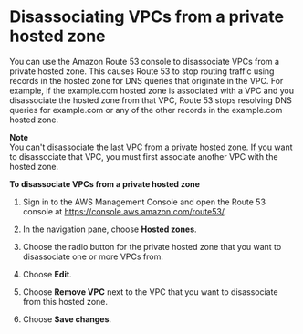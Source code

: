 # Disassociating VPCs from a private hosted zone<a name="hosted-zone-private-disassociate-vpcs"></a>

You can use the Amazon Route 53 console to disassociate VPCs from a private hosted zone\. This causes Route 53 to stop routing traffic using records in the hosted zone for DNS queries that originate in the VPC\. For example, if the example\.com hosted zone is associated with a VPC and you disassociate the hosted zone from that VPC, Route 53 stops resolving DNS queries for example\.com or any of the other records in the example\.com hosted zone\. 

**Note**  
You can't disassociate the last VPC from a private hosted zone\. If you want to disassociate that VPC, you must first associate another VPC with the hosted zone\.

**To disassociate VPCs from a private hosted zone**

1. Sign in to the AWS Management Console and open the Route 53 console at [https://console\.aws\.amazon\.com/route53/](https://console.aws.amazon.com/route53/)\.

1. In the navigation pane, choose **Hosted zones**\.

1. Choose the radio button for the private hosted zone that you want to disassociate one or more VPCs from\.

1. Choose **Edit**\.

1. Choose **Remove VPC** next to the VPC that you want to disassociate from this hosted zone\.

1. Choose **Save changes**\.